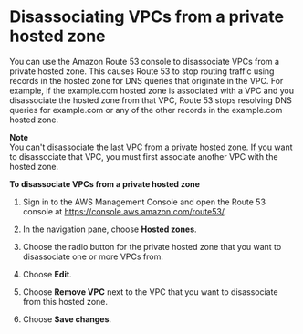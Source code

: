 # Disassociating VPCs from a private hosted zone<a name="hosted-zone-private-disassociate-vpcs"></a>

You can use the Amazon Route 53 console to disassociate VPCs from a private hosted zone\. This causes Route 53 to stop routing traffic using records in the hosted zone for DNS queries that originate in the VPC\. For example, if the example\.com hosted zone is associated with a VPC and you disassociate the hosted zone from that VPC, Route 53 stops resolving DNS queries for example\.com or any of the other records in the example\.com hosted zone\. 

**Note**  
You can't disassociate the last VPC from a private hosted zone\. If you want to disassociate that VPC, you must first associate another VPC with the hosted zone\.

**To disassociate VPCs from a private hosted zone**

1. Sign in to the AWS Management Console and open the Route 53 console at [https://console\.aws\.amazon\.com/route53/](https://console.aws.amazon.com/route53/)\.

1. In the navigation pane, choose **Hosted zones**\.

1. Choose the radio button for the private hosted zone that you want to disassociate one or more VPCs from\.

1. Choose **Edit**\.

1. Choose **Remove VPC** next to the VPC that you want to disassociate from this hosted zone\.

1. Choose **Save changes**\.